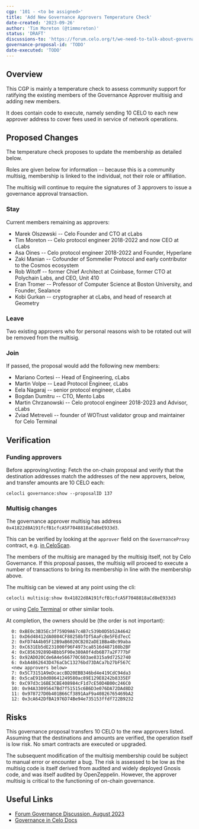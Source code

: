 ```yaml
---
cgp: '101 - <to be assigned>'
title: 'Add New Governance Approvers Temperature Check'
date-created: '2023-09-26'
author: 'Tim Moreton (@timmoreton)'
status: 'DRAFT'
discussions-to: 'https://forum.celo.org/t/we-need-to-talk-about-governance/6409/4?u=tim'
governance-proposal-id: 'TODO'
date-executed: 'TODO'
---
```

<!-- Please view another completed proposal for reference on filling the above section. It is important the type is correct eg Number, String -->


## Overview

This CGP is mainly a temperature check to assess community support for ratifying the existing members of the Governance Approver multisig and adding new members. 

It does contain code to execute, namely sending 10 CELO to each new approver address to cover fees used in service of network operations.

## Proposed Changes

The temperature check proposes to update the membership as detailed below.

Roles are given below for information -- because this is a community multisig, membership is linked to the individual, not their role or affiliation.

The multisig will continue to require the signatures of 3 approvers to issue a governance approval transaction. 

### Stay 

Current members remaining as approvers:

* Marek Olszewski -- Celo Founder and CTO at cLabs
* Tim Moreton -- Celo protocol engineer 2018-2022 and now CEO at cLabs
* Asa Oines -- Celo protocol engineer 2018-2022 and Founder, Hyperlane
* Zaki Manian -- Cofounder of Sommelier Protocol and early contributor to the Cosmos ecosystem
* Rob Witoff -- former Chief Architect at Coinbase, former CTO at Polychain Labs, and CEO, Unit 410
* Eran Tromer -- Professor of Computer Science at Boston University, and Founder, Sealance
* Kobi Gurkan -- cryptographer at cLabs, and head of research at Geometry

### Leave

Two existing approvers who for personal reasons wish to be rotated out will be removed from the multisig.

### Join

If passed, the proposal would add the following new members:

* Mariano Cortesi -- Head of Engineering, cLabs
* Martin Volpe -- Lead Protocol Engineer, cLabs
* Eela Nagaraj -- senior protocol engineer, cLabs
* Bogdan Dumitru -- CTO, Mento Labs
* Martin Chrzanowski -- Celo protocol engineer 2018-2023 and Advisor, cLabs
* Zviad Metreveli -- founder of WOTrust validator group and maintainer for Celo Terminal

## Verification

### Funding approvers

Before approving/voting: Fetch the on-chain proposal and verify that the destination addresses match the addresses of the new approvers, below, and transfer amounts are 10 CELO each:

```celocli governance:show --proposalID 137```

### Multisig changes

The governance approver multisig has address `0x41822d8A191fcfB1cfcA5F7048818aCd8eE933d3`.

This can be verified by looking at the `approver` field on the `GovernanceProxy` contract, e.g. [in CeloScan](https://celoscan.io/address/0xd533ca259b330c7a88f74e000a3faea2d63b7972#readProxyContract).

The members of the multisig are managed by the multisig itself, not by Celo Governance. If this proposal passes, the multisig will proceed to execute a number of transactions to bring its membership in line with the membership above.   

The multisig can be viewed at any point using the cli:

```celocli multisig:show 0x41822d8A191fcfB1cfcA5F7048818aCd8eE933d3```

or using [Celo Terminal](https://celoterminal.com) or other similar tools.

At completion, the owners should be (the order is not important):

```
  0: 0xBE0c3B35Ec3f759D9A67c4B7c539b0D5b52A4642
  1: 0xD6d48412dA0804CF88258bfDf5AaFcBe5FEd7ecC
  2: 0xFD74A4b05F12B9aB6020CB202aDE1BBa4Bc99aba
  3: 0xC631Eb5dE231000f96F4973ca8516d487108b2BF
  4: 0xC85639289D4Bbb5F90e380A0f4db6B77a2F777bF
  5: 0x92AD020Cde6A4e566770C603ae8315a9d7252740
  6: 0xbA4862643D476aCbC13276bd73DACa7b27bF567C
  <new approvers below>
  7: 0x5C73151A9eDcaccBD20EBB346bd4e419CdC94da3
  8: 0x5caE91b0d08641249580ac89E129E8242b8335EF
  9: 0xC97d3c16BE3CBE408984cF1d7cE50D4B00c246C0
  10: 0x94A33095647Bd7f51515c6B6D3e076DA72DAd8D2
  11: 0x978727D0b401B66Cf3891AaF9a40826765469bA2
  12: 0x3cA642DfBA1976D74Be94e735153ffdf722B9232
```

## Risks

This governance proposal transfers 10 CELO to the new approvers listed. Assuming that the destinations and amounts are verified, the operation itself is low risk. No smart contracts are executed or upgraded. 

The subsequent modification of the multisig membership could be subject to manual error or encounter a bug. The risk is assessed to be low as the multisig code is itself derived from audited and widely deployed Gnosis code, and was itself audited by OpenZeppelin. However, the approver multisig is critical to the functioning of on-chain governance.

## Useful Links

* [Forum Governance Discussion, August 2023](https://forum.celo.org/t/we-need-to-talk-about-governance/6409)
* [Governance in Celo Docs](https://docs.celo.org/protocol/governance)

